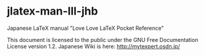 # jlatex-man-lll-jhb
Japanese LaTeX manual "Love Love LaTeX Pocket Reference"

This document is licensed to the public under the GNU Free Documentation License version 1.2.
Japanese Wiki is here: http://mytexpert.osdn.jp/

